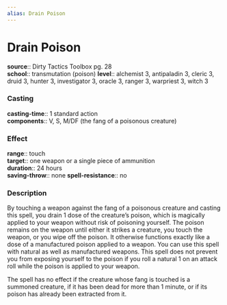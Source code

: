 ```yaml
---
alias: Drain Poison
---
```


# Drain Poison 

**source**:: Dirty Tactics Toolbox pg. 28  
**school**:: transmutation (poison)
**level**:: alchemist 3, antipaladin 3, cleric 3, druid 3, hunter 3, investigator 3, oracle 3, ranger 3, warpriest 3, witch 3

### Casting 

**casting-time**:: 1 standard action  
**components**:: V, S, M/DF (the fang of a poisonous creature)

### Effect 

**range**:: touch  
**target**:: one weapon or a single piece of ammunition  
**duration**:: 24 hours  
**saving-throw**:: none
**spell-resistance**:: no

### Description 

By touching a weapon against the fang of a poisonous creature and casting this spell, you drain 1 dose of the creature’s poison, which is magically applied to your weapon without risk of poisoning yourself. The poison remains on the weapon until either it strikes a creature, you touch the weapon, or you wipe off the poison. It otherwise functions exactly like a dose of a manufactured poison applied to a weapon. You can use this spell with natural as well as manufactured weapons. This spell does not prevent you from exposing yourself to the poison if you roll a natural 1 on an attack roll while the poison is applied to your weapon.  
  
The spell has no effect if the creature whose fang is touched is a summoned creature, if it has been dead for more than 1 minute, or if its poison has already been extracted from it.
